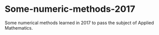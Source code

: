 # Some-numeric-methods-2017
Some numerical methods learned in 2017 to pass the subject of Applied Mathematics.
